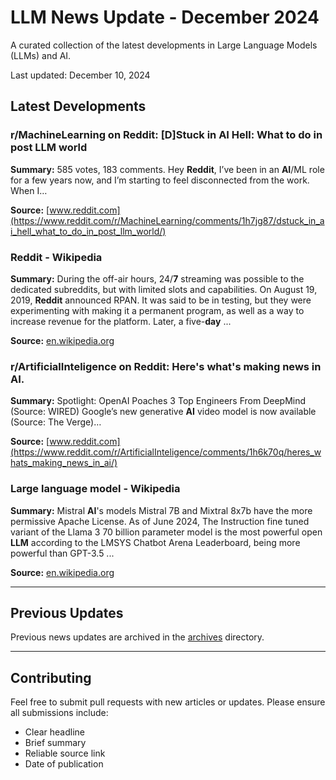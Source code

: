 # LLM News Update - December 2024

A curated collection of the latest developments in Large Language Models (LLMs) and AI.

Last updated: December 10, 2024

## Latest Developments

### r/MachineLearning on Reddit: [D]Stuck in AI Hell: What to do in post LLM world
**Summary:** 585 votes, 183 comments. Hey <strong>Reddit</strong>, I’ve been in an <strong>AI</strong>/ML role for a few years now, and I’m starting to feel disconnected from the work. When I…

**Source:** [www.reddit.com](https://www.reddit.com/r/MachineLearning/comments/1h7jg87/dstuck_in_ai_hell_what_to_do_in_post_llm_world/)

### Reddit - Wikipedia
**Summary:** During the off-air hours, 24/<strong>7</strong> streaming was possible to the dedicated subreddits, but with limited slots and capabilities. On August 19, 2019, <strong>Reddit</strong> announced RPAN. It was said to be in testing, but they were experimenting with making it a permanent program, as well as a way to increase revenue for the platform. Later, a five-<strong>day</strong> ...

**Source:** [en.wikipedia.org](https://en.wikipedia.org/wiki/Reddit)

### r/ArtificialInteligence on Reddit: Here's what's making news in AI.
**Summary:** Spotlight: OpenAI Poaches 3 Top Engineers From DeepMind (Source: WIRED) Google’s new generative <strong>AI</strong> video model is now available (Source: The Verge)…

**Source:** [www.reddit.com](https://www.reddit.com/r/ArtificialInteligence/comments/1h6k70q/heres_whats_making_news_in_ai/)

### Large language model - Wikipedia
**Summary:** Mistral <strong>AI</strong>&#x27;s models Mistral 7B and Mixtral 8x7b have the more permissive Apache License. As of June 2024, The Instruction fine tuned variant of the Llama 3 70 billion parameter model is the most powerful open <strong>LLM</strong> according to the LMSYS Chatbot Arena Leaderboard, being more powerful than GPT-3.5 ...

**Source:** [en.wikipedia.org](https://en.wikipedia.org/wiki/Large_language_model)

---

## Previous Updates

Previous news updates are archived in the [archives](./archives) directory.

---

## Contributing

Feel free to submit pull requests with new articles or updates. Please ensure all submissions include:
- Clear headline
- Brief summary
- Reliable source link
- Date of publication